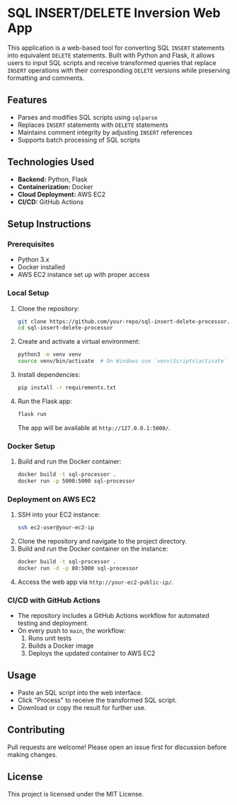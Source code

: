 # SQL INSERT/DELETE Inversion Web App

This application is a web-based tool for converting SQL `INSERT` statements into equivalent `DELETE` statements. Built with Python and Flask, it allows users to input SQL scripts and receive transformed queries that replace `INSERT` operations with their corresponding `DELETE` versions while preserving formatting and comments.

## Features
- Parses and modifies SQL scripts using `sqlparse`
- Replaces `INSERT` statements with `DELETE` statements
- Maintains comment integrity by adjusting `INSERT` references
- Supports batch processing of SQL scripts

## Technologies Used
- **Backend:** Python, Flask
- **Containerization:** Docker
- **Cloud Deployment:** AWS EC2
- **CI/CD:** GitHub Actions

## Setup Instructions

### Prerequisites
- Python 3.x
- Docker installed
- AWS EC2 instance set up with proper access

### Local Setup
1. Clone the repository:
   ```sh
   git clone https://github.com/your-repo/sql-insert-delete-processor.git
   cd sql-insert-delete-processor
   ```
2. Create and activate a virtual environment:
   ```sh
   python3 -m venv venv
   source venv/bin/activate  # On Windows use `venv\Scripts\activate`
   ```
3. Install dependencies:
   ```sh
   pip install -r requirements.txt
   ```
4. Run the Flask app:
   ```sh
   flask run
   ```
   The app will be available at `http://127.0.0.1:5000/`.

### Docker Setup
1. Build and run the Docker container:
   ```sh
   docker build -t sql-processor .
   docker run -p 5000:5000 sql-processor
   ```

### Deployment on AWS EC2
1. SSH into your EC2 instance:
   ```sh
   ssh ec2-user@your-ec2-ip
   ```
2. Clone the repository and navigate to the project directory.
3. Build and run the Docker container on the instance:
   ```sh
   docker build -t sql-processor .
   docker run -d -p 80:5000 sql-processor
   ```
4. Access the web app via `http://your-ec2-public-ip/`.

### CI/CD with GitHub Actions
- The repository includes a GitHub Actions workflow for automated testing and deployment.
- On every push to `main`, the workflow:
  1. Runs unit tests
  2. Builds a Docker image
  3. Deploys the updated container to AWS EC2

## Usage
- Paste an SQL script into the web interface.
- Click "Process" to receive the transformed SQL script.
- Download or copy the result for further use.

## Contributing
Pull requests are welcome! Please open an issue first for discussion before making changes.

## License
This project is licensed under the MIT License.

